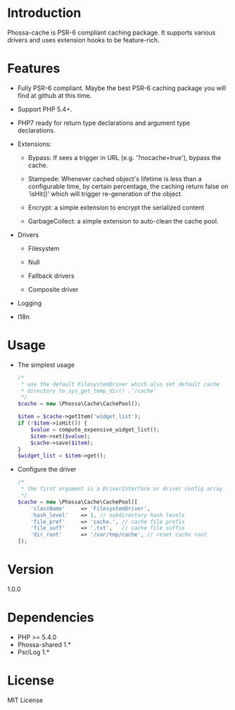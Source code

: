 # Introduction

Phossa-cache is PSR-6 compliant caching package. It supports various drivers
and uses extension hooks to be feature-rich.

# Features

- Fully PSR-6 compliant. Maybe the best PSR-6 caching package you will find
  at github at this time.

- Support PHP 5.4+.

- PHP7 ready for return type declarations and argument type declarations.

- Extensions:

  - Bypass: If sees a trigger in URL (e.g. '?nocache=true'), bypass the cache.

  - Stampede: Whenever cached object's lifetime is less than a configurable
    time, by certain percentage, the caching return false on 'isHit()' which
    will trigger re-generation of the object.

  - Encrypt: a simple extension to encrypt the serialized content

  - GarbageCollect: a simple extension to auto-clean the cache pool.

- Drivers

  - Filesystem

  - Null

  - Fallback drivers

  - Composite driver

- Logging

- I18n

# Usage

- The simplest usage

    ```php
    /*
     * use the default FilesystemDriver which also set default cache
     * directory to sys_get_temp_dir() .'/cache'
     */
    $cache = new \Phossa\Cache\CachePool();

    $item = $cache->getItem('widget_list');
    if (!$item->isHit()) {
        $value = compute_expensive_widget_list();
        $item->set($value);
        $cache->save($item);
    }
    $widget_list = $item->get();
    ```
- Configure the driver

    ```php
    /*
     * the first argument is a DriverInterface or driver config array
     */
    $cache = new \Phossa\Cache\CachePool([
        'className'     => 'FilesystemDriver',
        'hash_level'    => 1, // subdirectory hash levels
        'file_pref'     => 'cache.', // cache file prefix
        'file_suff'     => '.txt',   // cache file suffix
        'dir_root'      => '/var/tmp/cache', // reset cache root
    ]);
    ```

# Version
1.0.0

# Dependencies

- PHP >= 5.4.0
- Phossa-shared 1.*
- Psr/Log 1.*

# License
MIT License